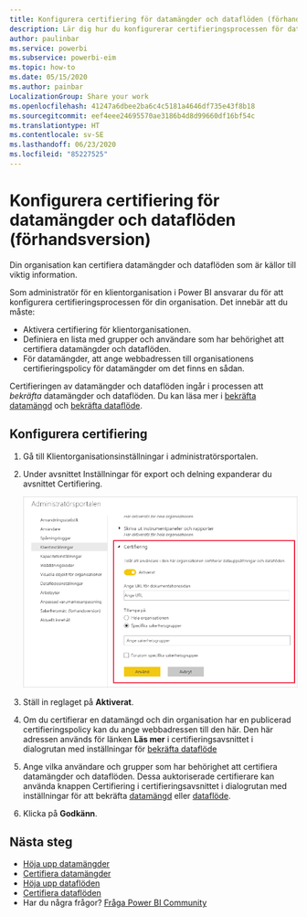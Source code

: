 ```yaml
---
title: Konfigurera certifiering för datamängder och dataflöden (förhandsversion)
description: Lär dig hur du konfigurerar certifieringsprocessen för datamängder och dataflöden i din organisation.
author: paulinbar
ms.service: powerbi
ms.subservice: powerbi-eim
ms.topic: how-to
ms.date: 05/15/2020
ms.author: painbar
LocalizationGroup: Share your work
ms.openlocfilehash: 41247a6dbee2ba6c4c5181a4646df735e43f8b18
ms.sourcegitcommit: eef4eee24695570ae3186b4d8d99660df16bf54c
ms.translationtype: HT
ms.contentlocale: sv-SE
ms.lasthandoff: 06/23/2020
ms.locfileid: "85227525"
---
```

# <a name="set-up-dataset-and-dataflow-certification-preview"></a>Konfigurera certifiering för datamängder och dataflöden (förhandsversion)

Din organisation kan certifiera datamängder och dataflöden som är källor till viktig information.

Som administratör för en klientorganisation i Power BI ansvarar du för att konfigurera certifieringsprocessen för din organisation. Det innebär att du måste:
* Aktivera certifiering för klientorganisationen.
* Definiera en lista med grupper och användare som har behörighet att certifiera datamängder och dataflöden.
* För datamängder, att ange webbadressen till organisationens certifieringspolicy för datamängder om det finns en sådan.

Certifieringen av datamängder och dataflöden ingår i processen att *bekräfta* datamängder och dataflöden. Du kan läsa mer i [bekräfta datamängd](../connect-data/service-datasets-promote.md) och [bekräfta dataflöde](../transform-model/service-dataflows-promote-certify.md).


## <a name="set-up-certification"></a>Konfigurera certifiering

1. Gå till Klientorganisationsinställningar i administratörsportalen.
1. Under avsnittet Inställningar för export och delning expanderar du avsnittet Certifiering.

   ![Konfigurera datauppsättnings- och dataflödescertifiering](media/service-admin-setup-certification/service-admin-certification-setup-dialog.png)

1. Ställ in reglaget på **Aktiverat**.
1. Om du certifierar en datamängd och din organisation har en publicerad certifieringspolicy kan du ange webbadressen till den här. Den här adressen används för länken **Läs mer** i certifieringsavsnittet i dialogrutan med inställningar för [bekräfta dataflöde](../connect-data/service-datasets-promote.md#request-dataset-certification) 
1. Ange vilka användare och grupper som har behörighet att certifiera datamängder och dataflöden. Dessa auktoriserade certifierare kan använda knappen Certifiering i certifieringsavsnittet i dialogrutan med inställningar för att bekräfta [datamängd](../connect-data/service-datasets-promote.md#request-dataset-certification) eller [dataflöde](../transform-model/service-dataflows-promote-certify.md#certify-a-dataflow).
1. Klicka på **Godkänn**.

## <a name="next-steps"></a>Nästa steg
* [Höja upp datamängder](../connect-data/service-datasets-promote.md)
* [Certifiera datamängder](../connect-data/service-datasets-certify.md)
* [Höja upp dataflöden](../transform-model/service-dataflows-promote-certify.md#promote-a-dataflow)
* [Certifiera dataflöden](../transform-model/service-dataflows-promote-certify.md#certify-a-dataflow)
* Har du några frågor? [Fråga Power BI Community](https://community.powerbi.com/)
